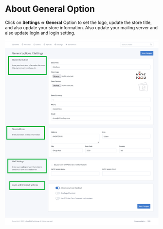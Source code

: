 # About General Option

Click on **Settings => General** Option to set the logo, update the store title, and also update your store information. Also update your mailing server and also update login and login setting.

![image](img/42.png)